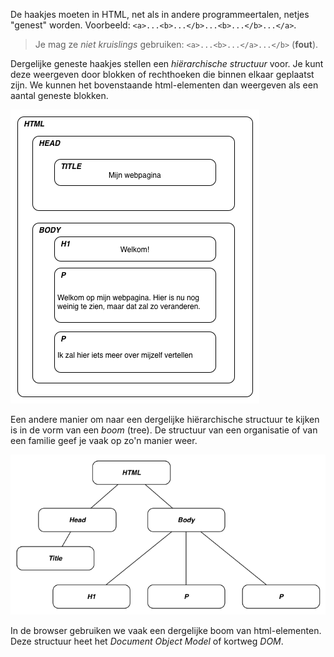 De haakjes moeten in HTML, net als in andere programmeertalen, netjes "genest" worden. Voorbeeld: `<a>...<b>...</b>...<b>...</b>...</a>`.

> Je mag ze *niet kruislings* gebruiken: `<a>...<b>...</a>...</b>` (**fout**).

Dergelijke geneste haakjes stellen een *hiërarchische structuur* voor. Je kunt deze weergeven door blokken of rechthoeken die binnen elkaar geplaatst zijn. We kunnen het bovenstaande html-elementen dan weergeven als een aantal geneste blokken. 

![Nesting van elementen][fig1]

Een andere manier om naar een dergelijke hiërarchische structuur te kijken is in de vorm van een *boom* (tree). De structuur van een organisatie of van een familie geef je vaak op zo'n manier weer.

![Elementen in boomstructuur][fig2]

In de browser gebruiken we vaak een dergelijke boom van html-elementen. Deze structuur heet het *Document Object Model* of kortweg *DOM*.

[fig1]: figs/html-fig2.png
[fig2]: figs/html-fig3a.png
